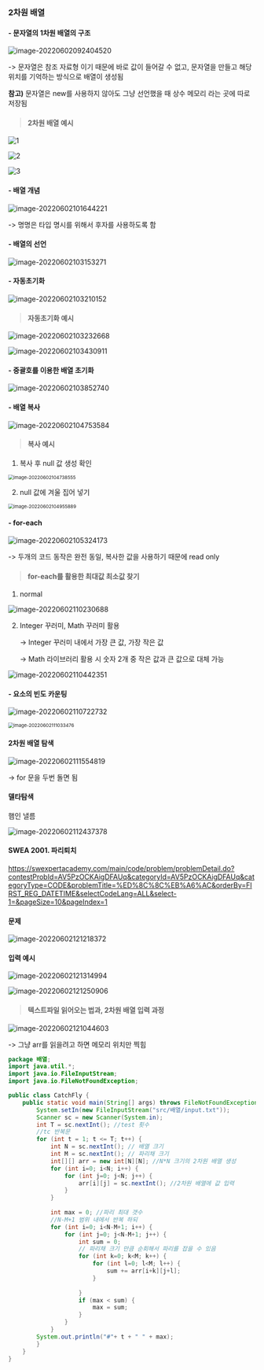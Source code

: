 ### 2차원 배열

#### - 문자열의 1차원 배열의 구조



![image-20220602092404520](2차원배열.assets/image-20220602092404520.png)



-> 문자열은 참조 자료형 이기 때문에 바로 값이 들어갈 수 없고, 문자열을 만들고 해당 위치를 기억하는 방식으로 배열이 생성됨

**참고)** 문자열은 new를 사용하지 않아도 그냥 선언했을 때 상수 메모리 라는 곳에 따로 저장됨



>  #### 2차원 배열 예시



![1](2차원배열.assets/1.png)

![2](2차원배열.assets/2-16541320010281.png)



![3](2차원배열.assets/3.png)

#### - 배열 개념

![image-20220602101644221](2차원배열.assets/image-20220602101644221.png)

-> 명명은 타입 명시를 위해서 후자를 사용하도록 함





#### - 배열의 선언

![image-20220602103153271](2차원배열.assets/image-20220602103153271.png)



#### - 자동초기화

![image-20220602103210152](2차원배열.assets/image-20220602103210152.png)



> #### 자동초기화 예시

![image-20220602103232668](2차원배열.assets/image-20220602103232668.png)

![image-20220602103430911](2차원배열.assets/image-20220602103430911.png)





 #### - 중괄호를 이용한 배열 초기화

![image-20220602103852740](2차원배열.assets/image-20220602103852740.png)







#### - 배열 복사

![image-20220602104753584](2차원배열.assets/image-20220602104753584.png)



> #### 복사 예시

1. 복사 후 null 값 생성 확인

<img src="2차원배열.assets/image-20220602104738555.png" alt="image-20220602104738555" style="zoom: 67%;" />

2. null 값에 겨울 집어 넣기

<img src="2차원배열.assets/image-20220602104955889.png" alt="image-20220602104955889" style="zoom:67%;" />



#### - for-each

![image-20220602105324173](2차원배열.assets/image-20220602105324173.png)

-> 두개의 코드 동작은 완전 동일, 복사한 값을 사용하기 때문에 read only



> #### for-each를 활용한 최대값 최소값 찾기

1. normal

![image-20220602110230688](2차원배열.assets/image-20220602110230688.png)



2. Integer 꾸러미, Math 꾸러미 활용

   -> Integer 꾸러미 내에서 가장 큰 값, 가장 작은 값

   -> Math 라이브러리 활용 시 숫자 2개 중 작은 값과 큰 값으로 대체 가능

![image-20220602110442351](2차원배열.assets/image-20220602110442351.png)



#### - 요소의 빈도 카운팅

![image-20220602110722732](2차원배열.assets/image-20220602110722732.png)



<img src="2차원배열.assets/image-20220602111033476.png" alt="image-20220602111033476" style="zoom:67%;" />





#### 2차원 배열 탐색

![image-20220602111554819](2차원배열.assets/image-20220602111554819.png)

-> for 문을 두번 돌면 됨



#### 델타탐색

햄인 낼름

![image-20220602112437378](2차원배열.assets/image-20220602112437378.png)





#### SWEA 2001. 파리퇴치

https://swexpertacademy.com/main/code/problem/problemDetail.do?contestProbId=AV5PzOCKAigDFAUq&categoryId=AV5PzOCKAigDFAUq&categoryType=CODE&problemTitle=%ED%8C%8C%EB%A6%AC&orderBy=FIRST_REG_DATETIME&selectCodeLang=ALL&select-1=&pageSize=10&pageIndex=1

#### 문제

![image-20220602121218372](2차원배열.assets/image-20220602121218372.png)



#### 입력 예시

![image-20220602121314994](2차원배열.assets/image-20220602121314994.png)

![image-20220602121250906](2차원배열.assets/image-20220602121250906.png)



> #### 텍스트파일 읽어오는 법과, 2차원 배열 입력 과정

![image-20220602121044603](2차원배열.assets/image-20220602121044603.png)

-> 그냥 arr를 읽을려고 하면 메모리 위치만 찍힘



```java
package 배열;
import java.util.*;
import java.io.FileInputStream;
import java.io.FileNotFoundException;

public class CatchFly {
	public static void main(String[] args) throws FileNotFoundException {
		System.setIn(new FileInputStream("src/배열/input.txt"));
		Scanner sc = new Scanner(System.in);
		int T = sc.nextInt(); //test 횟수
		//tc 반복문
		for (int t = 1; t <= T; t++) {
			int N = sc.nextInt(); // 배열 크기
			int M = sc.nextInt(); // 파리채 크기
			int[][] arr = new int[N][N]; //N*N 크기의 2차원 배열 생성
			for (int i=0; i<N; i++) {
				for (int j=0; j<N; j++) {
					arr[i][j] = sc.nextInt(); //2차원 배열에 값 입력
				}
			}
			
			int max = 0; //파리 최대 갯수
			//N-M+1 범위 내에서 반복 하되
			for (int i=0; i<N-M+1; i++) { 
				for (int j=0; j<N-M+1; j++) {
					int sum = 0;
					// 파리채 크기 만큼 순회해서 파리를 잡을 수 있음
					for (int k=0; k<M; k++) {
						for (int l=0; l<M; l++) {
							sum += arr[i+k][j+l];
						}
						
					}
					if (max < sum) {
						max = sum;
					}
				}
			}
		System.out.println("#"+ t + " " + max);
		}
	}
}
```

